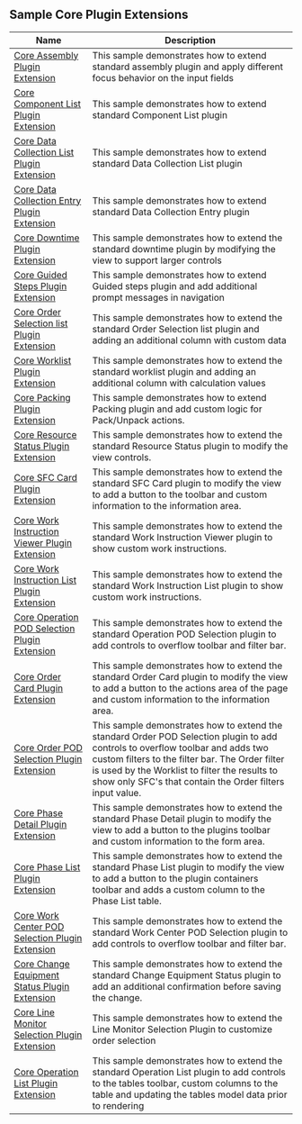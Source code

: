 ## Sample Core Plugin Extensions

| Name                                                                                                                           | Description                                                                                                                                                           |
| ------------------------------------------------------------------------------------------------------------------------------ | --------------------------------------------------------------------------------------------------------------------------------------------------------------------- | 
| [Core Assembly Plugin Extension](./plugins/webapp/assemblyPointExtensionProvider/) | This sample demonstrates how to extend standard assembly plugin and apply different focus behavior on the input fields |  
| [Core Component List Plugin Extension](./plugins/webapp/componentListExtensionProvider/) | This sample demonstrates how to extend standard Component List plugin | 
| [Core Data Collection List Plugin Extension](./plugins/webapp/dataCollectionListExtensionProvider/) | This sample demonstrates how to extend standard Data Collection List plugin | 
| [Core Data Collection Entry Plugin Extension](./plugins/webapp/dataCollectionEntryExtensionProvider/) | This sample demonstrates how to extend standard Data Collection Entry plugin | 
| [Core Downtime Plugin Extension](./plugins/webapp/downtimeExtensionProvider/) | This sample demonstrates how to extend the standard downtime plugin by modifying the view to support larger controls | 
| [Core Guided Steps Plugin Extension](./plugins/webapp/guidedStepsExtensionProvider/) | This sample demonstrates how to extend Guided steps plugin and add additional prompt messages in navigation | 
| [Core Order Selection list Plugin Extension](./plugins/webapp/orderListExtensionProvider/) | This sample demonstrates how to extend the standard Order Selection list plugin and adding an additional column with custom data | 
| [Core Worklist Plugin Extension](./plugins/webapp/worklistExtensionProvider/) | This sample demonstrates how to extend the standard worklist plugin and adding an additional column with calculation values | 
| [Core Packing Plugin Extension](./plugins/webapp/packingExtensionProvider/) | This sample demonstrates how to extend Packing plugin and add custom logic for Pack/Unpack actions. | 
| [Core Resource Status Plugin Extension](./plugins/webapp/resourceStatusExtensionProvider/) | This sample demonstrates how to extend the standard Resource Status plugin to modify the view controls. | 
| [Core SFC Card Plugin Extension](./plugins/webapp/sfcCardExtensionProvider/) | This sample demonstrates how to extend the standard SFC Card plugin to modify the view to add a button to the toolbar and custom information to the information area. | 
| [Core Work Instruction Viewer Plugin Extension](./plugins/webapp/workInstructionViewerExtensionProvider/) | This sample demonstrates how to extend the standard Work Instruction Viewer plugin to show custom work instructions. |
| [Core Work Instruction List Plugin Extension](./plugins/webapp/workInstructionListExtensionProvider/) | This sample demonstrates how to extend the standard Work Instruction List plugin to show custom work instructions. |
| [Core Operation POD Selection Plugin Extension](./plugins/webapp/operationListExtensionProvider/) | This sample demonstrates how to extend the standard Operation POD Selection plugin to add controls to overflow toolbar and filter bar. |
| [Core Order Card Plugin Extension](./plugins/webapp/orderCardExtensionProvider/) | This sample demonstrates how to extend the standard Order Card plugin to modify the view to add a button to the actions area of the page and custom information to the information area. |
| [Core Order POD Selection Plugin Extension](./plugins/webapp/orderPodSelectionExtensionProvider/) | This sample demonstrates how to extend the standard Order POD Selection plugin to add controls to overflow toolbar and adds two custom filters to the filter bar. The Order filter is used by the Worklist to filter the results to show only SFC's that contain the Order filters input value. |
| [Core Phase Detail Plugin Extension](./plugins/webapp/phaseDetailExtensionProvider/) | This sample demonstrates how to extend the standard Phase Detail plugin to modify the view to add a button to the plugins toolbar and custom information to the form area. |
| [Core Phase List Plugin Extension](./plugins/webapp/phaseListExtensionProvider/) | This sample demonstrates how to extend the standard Phase List plugin to modify the view to add a button to the plugin containers toolbar and adds a custom column to the Phase List table. |
| [Core Work Center POD Selection Plugin Extension](./plugins/webapp/wcPodSelectionExtensionProvider/) | This sample demonstrates how to extend the standard Work Center POD Selection plugin to add controls to overflow toolbar and filter bar. |
| [Core Change Equipment Status Plugin Extension](./plugins/webapp/changeEquipmentStatusExtensionProvider/) | This sample demonstrates how to extend the standard Change Equipment Status plugin to add an additional confirmation before saving the change. |
| [Core Line Monitor Selection Plugin Extension](./plugins/webapp/lineMonitorSelectionExtensionProvider/) | This sample demonstrates how to extend the Line Monitor Selection Plugin to customize order selection |
| [Core Operation List Plugin Extension](./plugins/webapp/operationListExtensionProvider/) | This sample demonstrates how to extend the standard Operation List plugin to add controls to the tables toolbar, custom columns to the table and updating the tables model data prior to rendering |




